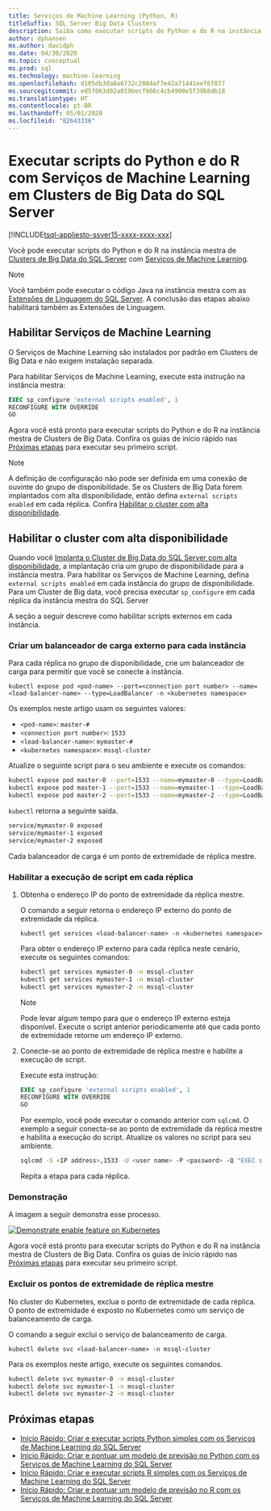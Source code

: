 ```yaml
---
title: Serviços de Machine Learning (Python, R)
titleSuffix: SQL Server Big Data Clusters
description: Saiba como executar scripts do Python e do R na instância mestra de Clusters de Big Data do SQL Server com Serviços de Machine Learning.
author: dphansen
ms.author: davidph
ms.date: 04/30/2020
ms.topic: conceptual
ms.prod: sql
ms.technology: machine-learning
ms.openlocfilehash: d105db3da8a6732c2884af7e42a71441eef6f077
ms.sourcegitcommit: ed5f063d02a019becf866c4cb4900e5f39b8db18
ms.translationtype: HT
ms.contentlocale: pt-BR
ms.lasthandoff: 05/01/2020
ms.locfileid: "82643336"
---
```

# <a name="run-python-and-r-scripts-with-machine-learning-services-on-sql-server-big-data-clusters"></a>Executar scripts do Python e do R com Serviços de Machine Learning em Clusters de Big Data do SQL Server

[!INCLUDE[tsql-appliesto-ssver15-xxxx-xxxx-xxx](../includes/tsql-appliesto-ssver15-xxxx-xxxx-xxx.md)]

Você pode executar scripts do Python e do R na instância mestra de [Clusters de Big Data do SQL Server](big-data-cluster-overview.md) com [Serviços de Machine Learning](../machine-learning/index.yml).

> [!NOTE]
> Você também pode executar o código Java na instância mestra com as [Extensões de Linguagem do SQL Server](../language-extensions/language-extensions-overview.md). A conclusão das etapas abaixo habilitará também as Extensões de Linguagem.

## <a name="enable-machine-learning-services"></a>Habilitar Serviços de Machine Learning

O Serviços de Machine Learning são instalados por padrão em Clusters de Big Data e não exigem instalação separada.

Para habilitar Serviços de Machine Learning, execute esta instrução na instância mestra:

```sql
EXEC sp_configure 'external scripts enabled', 1
RECONFIGURE WITH OVERRIDE
GO
```

Agora você está pronto para executar scripts do Python e do R na instância mestra de Clusters de Big Data. Confira os guias de início rápido nas [Próximas etapas](#next-steps) para executar seu primeiro script.

>[!NOTE]
>A definição de configuração não pode ser definida em uma conexão de ouvinte do grupo de disponibilidade. Se os Clusters de Big Data forem implantados com alta disponibilidade, então defina `external scripts enabled` em cada réplica. Confira [Habilitar o cluster com alta disponibilidade](#enable-on-cluster-with-high-availability).

## <a name="enable-on-cluster-with-high-availability"></a>Habilitar o cluster com alta disponibilidade

Quando você [Implanta o Cluster de Big Data do SQL Server com alta disponibilidade](deployment-high-availability.md), a implantação cria um grupo de disponibilidade para a instância mestra. Para habilitar os Serviços de Machine Learning, defina `external scripts enabled` em cada instância do grupo de disponibilidade. Para um Cluster de Big data, você precisa executar `sp_configure` em cada réplica da instância mestra do SQL Server

A seção a seguir descreve como habilitar scripts externos em cada instância.

### <a name="create-an-external-load-balancer-for-each-instance"></a>Criar um balanceador de carga externo para cada instância

Para cada réplica no grupo de disponibilidade, crie um balanceador de carga para permitir que você se conecte à instância. 

`kubectl expose pod <pod-name> --port=<connection port number> --name=<load-balancer-name> --type=LoadBalancer -n <kubernetes namespace>`

Os exemplos neste artigo usam os seguintes valores:

- `<pod-name>`: `master-#`
- `<connection port number>`: `1533`
- `<load-balancer-name>`: `mymaster-#`
- `<kubernetes namespace>`: `mssql-cluster`

Atualize o seguinte script para o seu ambiente e execute os comandos:

```bash
kubectl expose pod master-0 --port=1533 --name=mymaster-0 --type=LoadBalancer -n mssql-cluster 
kubectl expose pod master-1 --port=1533 --name=mymaster-1 --type=LoadBalancer -n mssql-cluster
kubectl expose pod master-2 --port=1533 --name=mymaster-2 --type=LoadBalancer -n mssql-cluster 
```

`kubectl` retorna a seguinte saída.

```bash
service/mymaster-0 exposed
service/mymaster-1 exposed
service/mymaster-2 exposed
```

Cada balanceador de carga é um ponto de extremidade de réplica mestre.

### <a name="enable-script-execution-on-each-replica"></a>Habilitar a execução de script em cada réplica

1. Obtenha o endereço IP do ponto de extremidade da réplica mestre.

   O comando a seguir retorna o endereço IP externo do ponto de extremidade da réplica. 

   `kubectl get services <load-balancer-name> -n <kubernetes namespace>`

   Para obter o endereço IP externo para cada réplica neste cenário, execute os seguintes comandos:

   ```bash
   kubectl get services mymaster-0 -n mssql-cluster
   kubectl get services mymaster-1 -n mssql-cluster
   kubectl get services mymaster-2 -n mssql-cluster
   ```

   >[!NOTE]
   > Pode levar algum tempo para que o endereço IP externo esteja disponível. Execute o script anterior periodicamente até que cada ponto de extremidade retorne um endereço IP externo.

1. Conecte-se ao ponto de extremidade de réplica mestre e habilite a execução de script.

    Execute esta instrução:

    ```sql
    EXEC sp_configure 'external scripts enabled', 1
    RECONFIGURE WITH OVERRIDE
    GO
    ```

   Por exemplo, você pode executar o comando anterior com `sqlcmd`. O exemplo a seguir conecta-se ao ponto de extremidade da réplica mestre e habilita a execução do script. Atualize os valores no script para seu ambiente.

   ```bash
   sqlcmd -S <IP address>,1533 -U <user name> -P <password> -Q "EXEC sp_configure 'external scripts enabled', 1; RECONFIGURE WITH OVERRIDE;"
   ```

   Repita a etapa para cada réplica.

### <a name="demonstration"></a>Demonstração

A imagem a seguir demonstra esse processo.

[![](media/machine-learning-services/example-kube-enable-scripts.png "Demonstrate enable feature on Kubernetes")](media/machine-learning-services/example-kube-enable-scripts.png#lightbox)

Agora você está pronto para executar scripts do Python e do R na instância mestra de Clusters de Big Data. Confira os guias de início rápido nas [Próximas etapas](#next-steps) para executar seu primeiro script.

### <a name="delete-the-master-replica-endpoints"></a>Excluir os pontos de extremidade de réplica mestre

No cluster do Kubernetes, exclua o ponto de extremidade de cada réplica. O ponto de extremidade é exposto no Kubernetes como um serviço de balanceamento de carga.

O comando a seguir exclui o serviço de balanceamento de carga.

`kubectl delete svc <load-balancer-name> -n mssql-cluster`

Para os exemplos neste artigo, execute os seguintes comandos.

```bash
kubectl delete svc mymaster-0 -n mssql-cluster
kubectl delete svc mymaster-1 -n mssql-cluster
kubectl delete svc mymaster-2 -n mssql-cluster
```

## <a name="next-steps"></a>Próximas etapas

+ [Início Rápido: Criar e executar scripts Python simples com os Serviços de Machine Learning do SQL Server](../machine-learning/tutorials/quickstart-python-create-script.md)
+ [Início Rápido: Criar e pontuar um modelo de previsão no Python com os Serviços de Machine Learning do SQL Server](../machine-learning/tutorials/quickstart-python-train-score-model.md)
+ [Início Rápido: Criar e executar scripts R simples com os Serviços de Machine Learning do SQL Server](../machine-learning/tutorials/quickstart-r-create-script.md)
+ [Início Rápido: Criar e pontuar um modelo de previsão no R com os Serviços de Machine Learning do SQL Server](../machine-learning/tutorials/quickstart-r-train-score-model.md)
